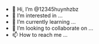 - 👋 Hi, I’m @12345huynhzbz
- 👀 I’m interested in ...
- 🌱 I’m currently learning ...
- 💞️ I’m looking to collaborate on ...
- 📫 How to reach me ...

<!---
12345huynhzbz/12345huynhzbz is a ✨ special ✨ repository because its `README.md` (this file) appears on your GitHub profile.
You can click the Preview link to take a look at your changes.
--->
